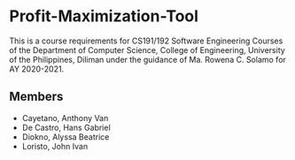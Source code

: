 # Profit-Maximization-Tool

This is a course requirements for CS191/192 Software Engineering Courses of the Department of Computer Science, College of Engineering, University of the Philippines, Diliman under the guidance of Ma. Rowena C. Solamo for AY 2020-2021.

## Members

- Cayetano, Anthony Van
- De Castro, Hans Gabriel
- Diokno, Alyssa Beatrice
- Loristo, John Ivan

